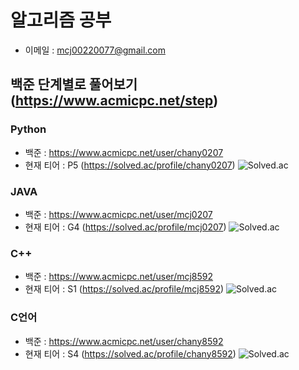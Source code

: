 # 알고리즘 공부
- 이메일 : mcj00220077@gmail.com

## 백준 단계별로 풀어보기 (https://www.acmicpc.net/step)

### Python
- 백준 : https://www.acmicpc.net/user/chany0207
- 현재 티어 : P5 (https://solved.ac/profile/chany0207)
![Solved.ac](https://mazassumnida.wtf/api/v2/generate_badge?boj=chany0207)

### JAVA
- 백준 : https://www.acmicpc.net/user/mcj0207
- 현재 티어 : G4 (https://solved.ac/profile/mcj0207)
![Solved.ac](https://mazassumnida.wtf/api/v2/generate_badge?boj=mcj0207)

### C++
- 백준 : https://www.acmicpc.net/user/mcj8592
- 현재 티어 : S1 (https://solved.ac/profile/mcj8592)
![Solved.ac](https://mazassumnida.wtf/api/v2/generate_badge?boj=mcj8592)

### C언어
- 백준 : https://www.acmicpc.net/user/chany8592
- 현재 티어 : S4 (https://solved.ac/profile/chany8592)
![Solved.ac](https://mazassumnida.wtf/api/v2/generate_badge?boj=chany8592)